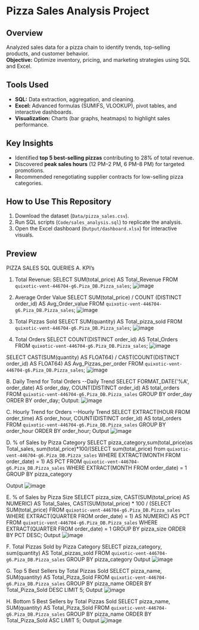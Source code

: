 # Pizza Sales Analysis Project

## Overview  
Analyzed sales data for a pizza chain to identify trends, top-selling products, and customer behavior.  
**Objective:** Optimize inventory, pricing, and marketing strategies using SQL and Excel.

## Tools Used  
- **SQL:** Data extraction, aggregation, and cleaning.  
- **Excel:** Advanced formulas (SUMIFS, VLOOKUP), pivot tables, and interactive dashboards.  
- **Visualization:** Charts (bar graphs, heatmaps) to highlight sales performance.  

## Key Insights  
- Identified **top 5 best-selling pizzas** contributing to 28% of total revenue.  
- Discovered **peak sales hours** (12 PM–2 PM, 6 PM–8 PM) for targeted promotions.  
- Recommended renegotiating supplier contracts for low-selling pizza categories.  

## How to Use This Repository  
1. Download the dataset (`Data/pizza_sales.csv`).  
2. Run SQL scripts (`Code/sales_analysis.sql`) to replicate the analysis.  
3. Open the Excel dashboard (`Output/dashboard.xlsx`) for interactive visuals.  

## Preview  
PIZZA SALES SQL QUERIES
A. KPI’s
1. Total Revenue:
SELECT
  SUM(total_price) AS Total_Revenue
FROM
  `quixotic-vent-446704-g6.Piza_DB.Pizza_sales`;
 ![image](https://github.com/user-attachments/assets/ec8f76e0-dc7f-4f6a-b121-7715504bb8e0)

2. Average Order Value
SELECT
  SUM(total_price) / COUNT (DISTINCT order_id) AS Avg_Order_value
FROM
  `quixotic-vent-446704-g6.Piza_DB.Pizza_sales`;
![image](https://github.com/user-attachments/assets/5f20ea49-134e-4b4c-bd6e-5a9cb8739547)

 
3. Total Pizzas Sold
SELECT
  SUM(quantity) AS Total_pizza_sold
FROM
  `quixotic-vent-446704-g6.Piza_DB.Pizza_sales`;
 ![image](https://github.com/user-attachments/assets/6f6771f3-846b-4f65-96b3-439ec93923ba)
 


4. Total Orders
SELECT
  COUNT(DISTINCT order_id) AS Total_Orders
FROM
  `quixotic-vent-446704-g6.Piza_DB.Pizza_sales`;
  ![image](https://github.com/user-attachments/assets/f44287bb-6612-4ce3-980b-72dc3efdd745)

SELECT
  CAST(SUM(quantity) AS FLOAT64) / 
CAST(COUNT(DISTINCT order_id) AS FLOAT64)
AS Avg_Pizzas_per_order
FROM
  `quixotic-vent-446704-g6.Piza_DB.Pizza_sales`;
![image](https://github.com/user-attachments/assets/6bc3bf00-359e-4878-8552-3aba8177868b)

  
B. Daily Trend for Total Orders
--Daily Trend
SELECT
  FORMAT_DATE('%A', order_date) AS order_day, COUNT(DISTINCT order_id) AS total_orders 
FROM
  `quixotic-vent-446704-g6.Piza_DB.Pizza_sales`
  GROUP BY order_day
  ORDER BY order_day;
Output:
 ![image](https://github.com/user-attachments/assets/593aa962-021a-4074-902a-68a8ee06de04)

C. Hourly Trend for Orders
--Hourly Trend
SELECT
  EXTRACT(HOUR FROM order_time) AS order_hour, COUNT(DISTINCT order_id) AS total_orders 
FROM
  `quixotic-vent-446704-g6.Piza_DB.Pizza_sales`
  GROUP BY order_hour
  ORDER BY order_hour;
Output
 ![image](https://github.com/user-attachments/assets/9af81dbc-56fa-424e-8235-d54b933b0318)

D. % of Sales by Pizza Category
SELECT pizza_category,sum(total_price)as Total_sales, sum(total_price)*100/(SELECT sum(total_price) from `quixotic-vent-446704-g6.Piza_DB.Pizza_sales` WHERE EXTRACT(MONTH FROM order_date) = 1)  AS PCT
FROM
  `quixotic-vent-446704-g6.Piza_DB.Pizza_sales`
  WHERE EXTRACT(MONTH FROM order_date) = 1
  GROUP BY pizza_category
 
Output
 ![image](https://github.com/user-attachments/assets/d89386af-1172-4e85-835c-d45696a00ead)

E. % of Sales by Pizza Size
SELECT
  pizza_size,
  CAST(SUM(total_price) AS NUMERIC) AS Total_Sales,
  CAST(SUM(total_price) * 100 / (SELECT SUM(total_price) FROM `quixotic-vent-446704-g6.Piza_DB.Pizza_sales` WHERE EXTRACT(QUARTER FROM order_date) = 1) AS NUMERIC) AS PCT
FROM
  `quixotic-vent-446704-g6.Piza_DB.Pizza_sales`
WHERE
  EXTRACT(QUARTER FROM order_date) = 1
GROUP BY
  pizza_size
ORDER BY
  PCT DESC;
Output
 ![image](https://github.com/user-attachments/assets/346839c6-b4d6-4937-acaf-e5f7b40f884a)


F. Total Pizzas Sold by Pizza Category
SELECT
  pizza_category, sum(quantity) AS Total_pizzas_sold
FROM
  `quixotic-vent-446704-g6.Piza_DB.Pizza_sales`
  GROUP BY pizza_category
Output
 ![image](https://github.com/user-attachments/assets/e545b326-f11b-4444-913f-a8e1df55a264)

G. Top 5 Best Sellers by Total Pizzas Sold
SELECT pizza_name, SUM(quantity) AS Total_Pizza_Sold
FROM
  `quixotic-vent-446704-g6.Piza_DB.Pizza_sales`
GROUP BY pizza_name
ORDER BY Total_Pizza_Sold DESC
LIMIT 5;
Output
 ![image](https://github.com/user-attachments/assets/88a58dc4-ac29-41bf-8ebb-9d336e668f2f)





H. Bottom 5 Best Sellers by Total Pizzas Sold
SELECT pizza_name, SUM(quantity) AS Total_Pizza_Sold
FROM
  `quixotic-vent-446704-g6.Piza_DB.Pizza_sales`
GROUP BY pizza_name
ORDER BY Total_Pizza_Sold ASC
LIMIT 5;
Output
![image](https://github.com/user-attachments/assets/b020c4d6-0809-47ae-b2c5-1b3487c273f7)
 

